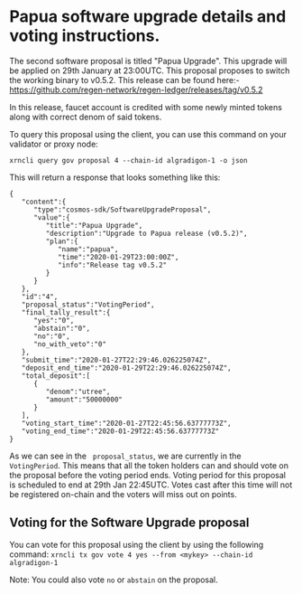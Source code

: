# Papua software upgrade details and voting instructions.

The second software proposal is titled "Papua Upgrade". This upgrade will be applied on 29th January at 23:00UTC. This proposal proposes to switch the working binary to v0.5.2. This release can be found here:- https://github.com/regen-network/regen-ledger/releases/tag/v0.5.2

In this release, faucet account is credited with some newly minted tokens along with correct denom of said tokens.

To query this proposal using the client, you can use this command on your validator or proxy node:
```
xrncli query gov proposal 4 --chain-id algradigon-1 -o json
```
This will return a response that looks something like this:
```
{ 
   "content":{ 
      "type":"cosmos-sdk/SoftwareUpgradeProposal",
      "value":{ 
         "title":"Papua Upgrade",
         "description":"Upgrade to Papua release (v0.5.2)",
         "plan":{ 
            "name":"papua",
            "time":"2020-01-29T23:00:00Z",
            "info":"Release tag v0.5.2"
         }
      }
   },
   "id":"4",
   "proposal_status":"VotingPeriod",
   "final_tally_result":{ 
      "yes":"0",
      "abstain":"0",
      "no":"0",
      "no_with_veto":"0"
   },
   "submit_time":"2020-01-27T22:29:46.026225074Z",
   "deposit_end_time":"2020-01-29T22:29:46.026225074Z",
   "total_deposit":[ 
      { 
         "denom":"utree",
         "amount":"50000000"
      }
   ],
   "voting_start_time":"2020-01-27T22:45:56.63777773Z",
   "voting_end_time":"2020-01-29T22:45:56.63777773Z"
}
```

As we can see in the ``` proposal_status```, we are currently in the ```VotingPeriod```. This means that all the token holders can and should vote on the proposal before the voting period ends. Voting period for this proposal is scheduled to end at 29th Jan 22:45UTC. Votes cast after this time will not be registered on-chain and the voters will miss out on points.

## Voting for the Software Upgrade proposal

You can vote for this proposal using the client by using the following command:
```xrncli tx gov vote 4 yes --from <mykey> --chain-id algradigon-1```

Note:
You could also vote ```no``` or ```abstain``` on the proposal.


